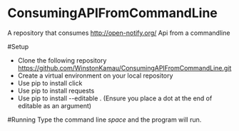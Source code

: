 # ConsumingAPIFromCommandLine
A repository that consumes http://open-notify.org/ Api from a commandline

#Setup
- Clone the following repository https://github.com/WinstonKamau/ConsumingAPIFromCommandLine.git
- Create a virtual environment on your local repository
- Use pip to install click
- Use pip to install requests
- Use pip to install --editable . (Ensure you place a dot at the end of editable as an argument)

#Running
Type the command line *space* and the program will run. 